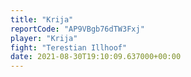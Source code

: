 ```yaml
---
title: "Krija"
reportCode: "AP9VBgb76dTW3Fxj"
player: "Krija"
fight: "Terestian Illhoof"
date: 2021-08-30T19:10:09.637000+00:00
---
```

